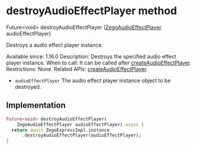 


# destroyAudioEffectPlayer method








Future&lt;void> destroyAudioEffectPlayer
([ZegoAudioEffectPlayer](../../zego_uikit_prebuilt_live_audio_room/ZegoAudioEffectPlayer-class.md) audioEffectPlayer)





<p>Destroys a audio effect player instance.</p>
<p>Available since: 1.16.0
Description: Destroys the specified audio effect player instance.
When to call: It can be called after <a href="../../zego_uikit_prebuilt_live_audio_room/ZegoExpressEngineAudioEffectPlayer/createAudioEffectPlayer.md">createAudioEffectPlayer</a>.
Restrictions: None.
Related APIs: <a href="../../zego_uikit_prebuilt_live_audio_room/ZegoExpressEngineAudioEffectPlayer/createAudioEffectPlayer.md">createAudioEffectPlayer</a>.</p>
<ul>
<li><code>audioEffectPlayer</code> The audio effect player instance object to be destroyed.</li>
</ul>



## Implementation

```dart
Future<void> destroyAudioEffectPlayer(
    ZegoAudioEffectPlayer audioEffectPlayer) async {
  return await ZegoExpressImpl.instance
      .destroyAudioEffectPlayer(audioEffectPlayer);
}
```







